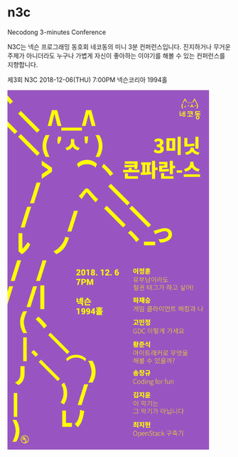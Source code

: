 # n3c
Necodong 3-minutes Conference

N3C는 넥슨 프로그래밍 동호회 네코동의 미니 3분 컨퍼런스입니다.
진지하거나 무거운 주제가 아니더라도 누구나 가볍게 자신이 좋아하는 이야기를 해볼 수 있는 컨퍼런스를 지향합니다.

제3회 N3C
2018-12-06(THU) 7:00PM 넥슨코리아 1994홀

<img src="3/poster_mobile.png" width="90%"></img>
